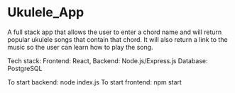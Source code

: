 # Ukulele_App
A full stack app that allows the user to enter a chord name and will return popular ukulele songs that contain that chord. It will also return a link to the music so the user can learn how to play the song.

Tech stack:
Frontend: React,
Backend: Node.js/Express.js
Database: PostgreSQL

To start backend: node index.js
To start frontend: npm start
